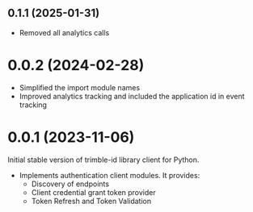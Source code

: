 ## 0.1.1 (2025-01-31)
- Removed all analytics calls

# 0.0.2 (2024-02-28)
- Simplified the import module names
- Improved analytics tracking and included the application id in event tracking
  
# 0.0.1 (2023-11-06)

Initial stable version of trimble-id library client for Python.

- Implements authentication client modules. It provides:
    - Discovery of endpoints
    - Client credential grant token provider
    - Token Refresh and Token Validation
